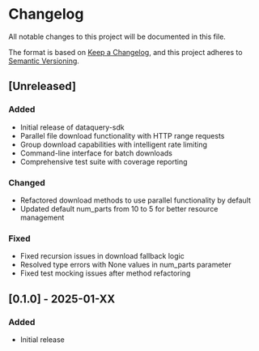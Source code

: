 # Changelog

All notable changes to this project will be documented in this file.

The format is based on [Keep a Changelog](https://keepachangelog.com/en/1.0.0/),
and this project adheres to [Semantic Versioning](https://semver.org/spec/v2.0.0.html).

## [Unreleased]

### Added
- Initial release of dataquery-sdk
- Parallel file download functionality with HTTP range requests
- Group download capabilities with intelligent rate limiting
- Command-line interface for batch downloads
- Comprehensive test suite with coverage reporting

### Changed
- Refactored download methods to use parallel functionality by default
- Updated default num_parts from 10 to 5 for better resource management

### Fixed
- Fixed recursion issues in download fallback logic
- Resolved type errors with None values in num_parts parameter
- Fixed test mocking issues after method refactoring

## [0.1.0] - 2025-01-XX

### Added
- Initial release